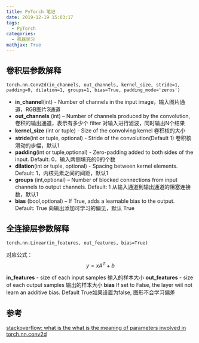 ```yaml
---
title: PyTorch 笔记
date: 2019-12-19 15:03:17
tags:
  - PyTorch
categories:
  - 机器学习
mathjax: True
---
```

## 卷积层参数解释
```
torch.nn.Conv2d(in_channels, out_channels, kernel_size, stride=1, padding=0, dilation=1, groups=1, bias=True, padding_mode='zeros')
```
* **in_channel**(int) - Number of channels in the input image，输入图片通道，RGB图片3通道
* **out_channels** (int) – Number of channels produced by the convolution, 卷积的输出通道，表示有多少个 filter 对输入进行滤波，同时输出N个结果
* **kernel_size** (int or tuple) - Size of the convolving kernel 卷积核的大小
* **stride**(int or tuple, optional) - Stride of the convolution(Default 1) 卷积核滑动的步幅，默认1
* **padding**(int or tuple,optional) - Zero-padding added to both sides of the input. Default: 0，输入两侧填充的0的个数
* **dilation**(int or tuple, optional) - Spacing between kernel elements. Default: 1，内核元素之间的间距，默认1
* **groups** (int,optional) – Number of blocked connections from input channels to output channels. Default: 1 从输入通道到输出通道的阻塞连接数，默认1
* **bias** (bool,optional) – If True, adds a learnable bias to the output. Default: True 向输出添加可学习的偏见，默认 True

## 全连接层参数解释

```
torch.nn.Linear(in_features, out_features, bias=True)
```
对应公式：
$$y = x A^T + b$$

**in_features** - size of each input samples 输入的样本大小
**out_features** - size of each output samples 输出的样本大小
**bias** If set to False, the layer wiil not learn an additive bias. Default True如果设置为false, 图形不会学习偏差





## 参考

[stackoverflow: what is the what is the meaning of parameters involved in torch.nn.conv2d
](https://stackoverflow.com/questions/56675943/what-is-the-meaning-of-parameters-involved-in-torch-nn-conv2d)
